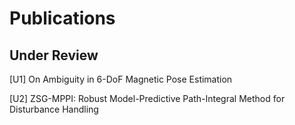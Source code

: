 # Publications

## Under Review
[U1] On Ambiguity in 6-DoF Magnetic Pose Estimation

[U2] ZSG-MPPI: Robust Model-Predictive Path-Integral Method for Disturbance Handling